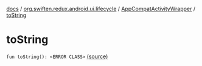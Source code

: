 [docs](../../index.md) / [org.swiften.redux.android.ui.lifecycle](../index.md) / [AppCompatActivityWrapper](index.md) / [toString](./to-string.md)

# toString

`fun toString(): <ERROR CLASS>` [(source)](https://github.com/protoman92/KotlinRedux/tree/master/android/android-lifecycle/src/main/java/org/swiften/redux/android/ui/lifecycle/AndroidFragment.kt#L27)